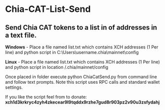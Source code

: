 # Chia-CAT-List-Send
## Send Chia CAT tokens to a list in of addresses in a text file.

**Windows** - Place a file named list.txt which contains XCH addresses (1 Per line) and python script in C:\Users\username\.chia\mainnet\config

**Linux** - Place a file named list.txt which contains XCH addresses (1 Per line) and python script in location /.chia/mainnet/config

Once placed in folder execute python ChiaCatSend.py from command line and follow text prompts. Note this script uses RPC calls and standard wallet settings.


If you like the script feel from to donate: **xch1d3krkryc4zyh4zkecear9l9tqddx9rzhe7gud8r903pz2v90u3zsfydahj**

